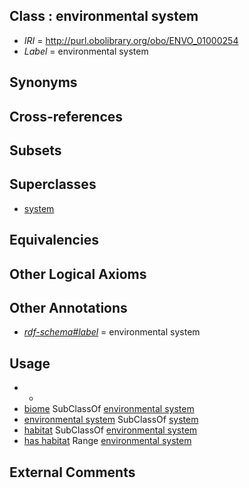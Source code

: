 
## Class : environmental system

 * *IRI* = http://purl.obolibrary.org/obo/ENVO_01000254
 * *Label* = environmental system

## Synonyms


## Cross-references


## Subsets


## Superclasses

 * [system](../../RO/77/RO_0002577.md)

## Equivalencies


## Other Logical Axioms


## Other Annotations

 * *[rdf-schema#label](../../el/rdf-schema#label.md)* = environmental system

## Usage

 * -
 * [biome](../../ENVO/28/ENVO_00000428.md) SubClassOf [environmental system](../../ENVO/54/ENVO_01000254.md)
 * [environmental system](../../ENVO/54/ENVO_01000254.md) SubClassOf [system](../../RO/77/RO_0002577.md)
 * [habitat](../../ENVO/36/ENVO_00002036.md) SubClassOf [environmental system](../../ENVO/54/ENVO_01000254.md)
 * [has habitat](../../RO/03/RO_0002303.md) Range [environmental system](../../ENVO/54/ENVO_01000254.md)

## External Comments

